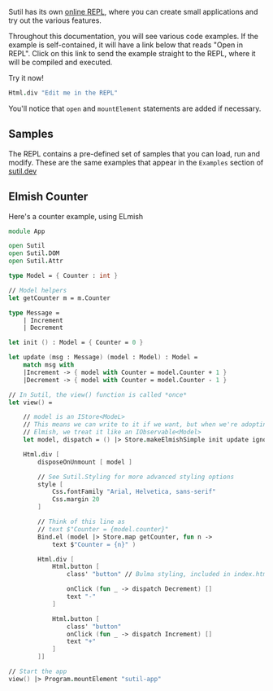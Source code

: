 Sutil has its own [online REPL](https://sutil.dev/repl), where you can create small applications and try out the various features.

Throughout this documentation, you will see various code examples. If the example is self-contained, it will have a link below that reads "Open in REPL". Click on this link to send the example straight to the REPL, where it will be compiled and executed.

Try it now!

```fsharp
Html.div "Edit me in the REPL"
```

You'll notice that `open` and `mountElement` statements are added if necessary.

## Samples

The REPL contains a pre-defined set of samples that you can load, run and modify. These are the same examples that appear in the `Examples` section of [sutil.dev](https://sutil.dev)

## Elmish Counter

Here's a counter example, using ELmish

```fsharp
module App

open Sutil
open Sutil.DOM
open Sutil.Attr

type Model = { Counter : int }

// Model helpers
let getCounter m = m.Counter

type Message =
    | Increment
    | Decrement

let init () : Model = { Counter = 0 }

let update (msg : Message) (model : Model) : Model =
    match msg with
    |Increment -> { model with Counter = model.Counter + 1 }
    |Decrement -> { model with Counter = model.Counter - 1 }

// In Sutil, the view() function is called *once*
let view() =

    // model is an IStore<ModeL>
    // This means we can write to it if we want, but when we're adopting
    // Elmish, we treat it like an IObservable<Model>
    let model, dispatch = () |> Store.makeElmishSimple init update ignore

    Html.div [
        disposeOnUnmount [ model ]

        // See Sutil.Styling for more advanced styling options
        style [
            Css.fontFamily "Arial, Helvetica, sans-serif"
            Css.margin 20
        ]

        // Think of this line as
        // text $"Counter = {model.counter}"
        Bind.el (model |> Store.map getCounter, fun n ->
            text $"Counter = {n}" )

        Html.div [
            Html.button [
                class' "button" // Bulma styling, included in index.html

                onClick (fun _ -> dispatch Decrement) []
                text "-"
            ]

            Html.button [
                class' "button"
                onClick (fun _ -> dispatch Increment) []
                text "+"
            ]
        ]]

// Start the app
view() |> Program.mountElement "sutil-app"
```
